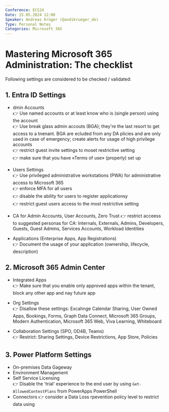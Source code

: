 ```yaml
---
Conference: ECS24
Date: 15.05.2024 12:00
Speaker: Andreas Krüger (@andikrueger_de)
Type: Personal Notes
Categories: Microsoft 365
---
```


# Mastering Microsoft 365 Administration: The checklist

Following settings are considered to be checked / validated:

## 1. Entra ID Settings

- dmin Accounts<br>
  👉 Use named accounts or at least know who is (single person) using the account<br>
  👉 Use break glass admin accouts (BGA); they're the last resort to get access to a tnenant. BGA are ecluded from any DA plicies and are only used in case of emergency; create alerts for usage of high privilege accounts<br>
  👉 restrict guest invite settings to moset restrictive setting<br>
  👉 make sure that you have «Terms of use» (properly) set up

- Users Settings<br>
  👉 Use privileged administrative workstations (PWA) for administrative access to Microsoft 365<br>
  👉 enforce MFA for all users<br>
  👉 disable the ability for users to register applicationsy<br>
  👉 restrict guest users access to the most restrictive setting

- CA for Admin Accounts, User Accounts, Zero Trust
  👉 restrict acceess to suggested personas for CA: Internals, Externals, Admins, Developers, Guests, Guest Admins, Services Accounts, Workload Identities

- Applications (Enterprise Apps, App Registrations)<br>
  👉 Document the usage of your application (ownership, lifecycle, description)<br>

## 2. Microsoft 365 Admin Center

- Integrated Apps<br>
  👉 Make sure that you enable only approved apps within the tenant, block any other app and nay future app

- Org Settings<br>
  👉 Disallow these settings: Excahnge Calendar Sharing, User Owned Apps, Bookings, Forms, Graph Data Connect, Microsoft 365 Groups, Modern Authentication, Microsoft 365 Web, Viva Learning, Whiteboard

- Collaboration Settings (SPO, OD4B, Teams)<br>
  👉 Restrict: Sharing Settings, Device Restrictions, App Store, Policies

## 3. Power Platform Settings

  - On-premises Data Gageway
  - Environment Management
  - Self Service Licensing<br>
    👉 Disable the 'trial' experience to the end user by using `Get-AllowedContestPlans` from PowerApps PowerShell
  - Connectors
    👉 consider a Data Loss rpevention policy level to restrict data using